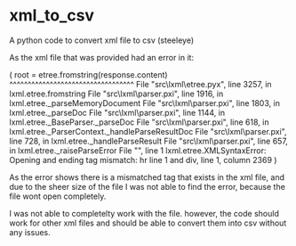 # xml_to_csv
A python code to convert xml file to csv (steeleye)


As the xml file that was provided had an error in it:

(
root = etree.fromstring(response.content)
           ^^^^^^^^^^^^^^^^^^^^^^^^^^^^^^^^^^
  File "src\lxml\etree.pyx", line 3257, in lxml.etree.fromstring
  File "src\lxml\parser.pxi", line 1916, in lxml.etree._parseMemoryDocument
  File "src\lxml\parser.pxi", line 1803, in lxml.etree._parseDoc
  File "src\lxml\parser.pxi", line 1144, in lxml.etree._BaseParser._parseDoc
  File "src\lxml\parser.pxi", line 618, in lxml.etree._ParserContext._handleParseResultDoc
  File "src\lxml\parser.pxi", line 728, in lxml.etree._handleParseResult
  File "src\lxml\parser.pxi", line 657, in lxml.etree._raiseParseError
  File "<string>", line 1
lxml.etree.XMLSyntaxError: Opening and ending tag mismatch: hr line 1 and div, line 1, column 2369
)

As the error shows there is a mismatched tag that exists in the xml file, and due to the sheer size of the file I was not able to find the error,
because the file wont open completely.

I was not able to completelty work with the file. however, the code should work for other xml files and should be able to convert them into csv without any issues.
